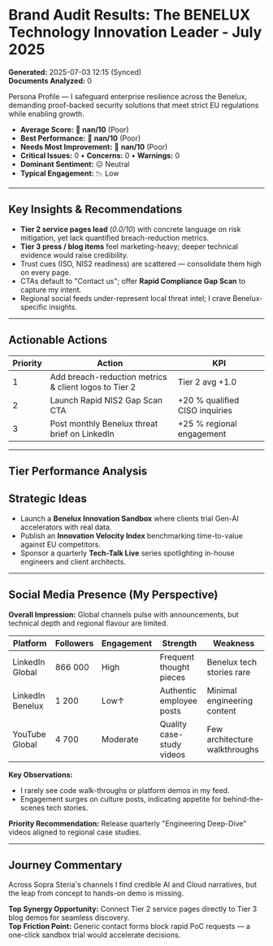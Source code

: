 # Brand Audit Results: The BENELUX Technology Innovation Leader - July 2025

**Generated:** 2025-07-03 12:15 (Synced)  
**Documents Analyzed:** 0

Persona Profile — I safeguard enterprise resilience across the Benelux, demanding proof-backed security solutions that meet strict EU regulations while enabling growth.

- **Average Score:** 🔴 **nan/10** (Poor)
- **Best Performance:** 🔴 **nan/10** (Poor)
- **Needs Most Improvement:** 🔴 **nan/10** (Poor)
- **Critical Issues:** 0 • **Concerns:** 0 • **Warnings:** 0
- **Dominant Sentiment:** 😐 Neutral
- **Typical Engagement:** 📉 Low

---

## Key Insights & Recommendations

- **Tier 2 service pages lead** (_0.0/10_) with concrete language on risk mitigation, yet lack quantified breach-reduction metrics.
- **Tier 3 press / blog items** feel marketing-heavy; deeper technical evidence would raise credibility.
- Trust cues (ISO, NIS2 readiness) are scattered — consolidate them high on every page.
- CTAs default to "Contact us"; offer **Rapid Compliance Gap Scan** to capture my intent.
- Regional social feeds under-represent local threat intel; I crave Benelux-specific insights.

---

## Actionable Actions

| Priority | Action                                                | KPI                            |
| -------- | ----------------------------------------------------- | ------------------------------ |
| 1        | Add breach-reduction metrics & client logos to Tier 2 | Tier 2 avg +1.0                |
| 2        | Launch Rapid NIS2 Gap Scan CTA                        | +20 % qualified CISO inquiries |
| 3        | Post monthly Benelux threat brief on LinkedIn         | +25 % regional engagement      |

---

## Tier Performance Analysis
## Strategic Ideas

- Launch a **Benelux Innovation Sandbox** where clients trial Gen-AI accelerators with real data.
- Publish an **Innovation Velocity Index** benchmarking time-to-value against EU competitors.
- Sponsor a quarterly **Tech-Talk Live** series spotlighting in-house engineers and client architects.

---

## Social Media Presence (My Perspective)

**Overall Impression:** Global channels pulse with announcements, but technical depth and regional flavour are limited.

| Platform         | Followers | Engagement | Strength                  | Weakness                      |
| ---------------- | --------- | ---------- | ------------------------- | ----------------------------- |
| LinkedIn Global  | 866 000   | High       | Frequent thought pieces   | Benelux tech stories rare     |
| LinkedIn Benelux | 1 200     | Low↑       | Authentic employee posts  | Minimal engineering content   |
| YouTube Global   | 4 700     | Moderate   | Quality case-study videos | Few architecture walkthroughs |

**Key Observations:**

- I rarely see code walk-throughs or platform demos in my feed.
- Engagement surges on culture posts, indicating appetite for behind-the-scenes tech stories.

**Priority Recommendation:** Release quarterly "Engineering Deep-Dive" videos aligned to regional case studies.

---

## Journey Commentary

Across Sopra Steria's channels I find credible AI and Cloud narratives, but the leap from concept to hands-on demo is missing.

**Top Synergy Opportunity:** Connect Tier 2 service pages directly to Tier 3 blog demos for seamless discovery.  
**Top Friction Point:** Generic contact forms block rapid PoC requests — a one-click sandbox trial would accelerate decisions.
